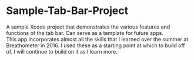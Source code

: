 # Sample-Tab-Bar-Project
A sample Xcode project that demonstrates the various features and functions of the tab bar. Can serve as a template for future apps. 
<br>
This app incorporates almost all the skills that I learned over the summer at Breathometer in 2016. I used these as a starting point at which to build off of. I will continue to build on it as I learn more. 
